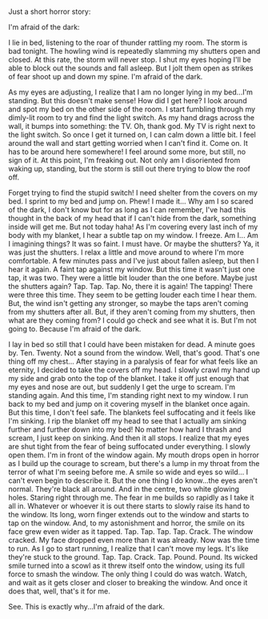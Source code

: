 Just a short horror story:

I'm afraid of the dark:

I lie in bed, listening to the roar of thunder rattling my room. The storm is bad tonight. The howling wind is repeatedly slamming my shutters open and closed. At this rate, the storm will never stop. I shut my eyes hoping I'll be able to block out the sounds and fall asleep. But I jolt them open as strikes of fear shoot up and down my spine. I'm afraid of the dark.

As my eyes are adjusting, I realize that I am no longer lying in my bed...I'm standing. But this doesn't make sense! How did I get here? I look around and spot my bed on the other side of the room. I start fumbling through my dimly-lit room to try and find the light switch. As my hand drags across the wall, it bumps into something: the TV. Oh, thank god. My TV is right next to the light switch. So once I get it turned on, I can calm down a little bit. I feel around the wall and start getting worried when I can't find it. Come on. It has to be around here somewhere! I feel around some more, but still, no sign of it. At this point, I'm freaking out. Not only am I disoriented from waking up, standing, but the storm is still out there trying to blow the roof off.

Forget trying to find the stupid switch! I need shelter from the covers on my bed. I sprint to my bed and jump on. Phew! I made it... Why am I so scared of the dark, I don't know but for as long as I can remember, I've had this thought in the back of my head that if I can't hide from the dark, something inside will get me. But not today haha! As I'm covering every last inch of my body with my blanket, I hear a subtle tap on my window. I freeze. Am I... Am I imagining things? It was so faint. I must have. Or maybe the shutters? Ya, it was just the shutters. I relax a little and move around to where I'm more comfortable. A few minutes pass and I've just about fallen asleep, but then I hear it again. A faint tap against my window. But this time it wasn't just one tap, it was two. They were a little bit louder than the one before. Maybe just the shutters again? Tap. Tap. Tap. No, there it is again! The tapping! There were three this time. They seem to be getting louder each time I hear them. But, the wind isn't getting any stronger, so maybe the taps aren't coming from my shutters after all. But, if they aren't coming from my shutters, then what are they coming from? I could go check and see what it is. But I'm not going to. Because I'm afraid of the dark.

I lay in bed so still that I could have been mistaken for dead. A minute goes by. Ten. Twenty. Not a sound from the window. Well, that's good. That's one thing off my chest... After staying in a paralysis of fear for what feels like an eternity, I decided to take the covers off my head. I slowly crawl my hand up my side and grab onto the top of the blanket. I take it off just enough that my eyes and nose are out, but suddenly I get the urge to scream. I'm standing again. And this time, I'm standing right next to my window. I run back to my bed and jump on it covering myself in the blanket once again. But this time, I don't feel safe. The blankets feel suffocating and it feels like I'm sinking. I rip the blanket off my head to see that I actually am sinking further and further down into my bed! No matter how hard I thrash and scream, I just keep on sinking. And then it all stops. I realize that my eyes are shut tight from the fear of being suffocated under everything. I slowly open them. I'm in front of the window again. My mouth drops open in horror as I build up the courage to scream, but there's a lump in my throat from the terror of what I'm seeing before me. A smile so wide and eyes so wild... I can't even begin to describe it. But the one thing I do know...the eyes aren't normal. They're black all around. And in the centre, two white glowing holes. Staring right through me. The fear in me builds so rapidly as I take it all in. Whatever or whoever it is out there starts to slowly raise its hand to the window. Its long, worn finger extends out to the window and starts to tap on the window. And, to my astonishment and horror, the smile on its face grew even wider as it tapped. Tap. Tap. Tap. Tap. Crack. The window cracked. My face dropped even more than it was already. Now was the time to run. As I go to start running, I realize that I can't move my legs. It's like they're stuck to the ground. Tap. Tap. Crack. Tap. Pound. Pound. Its wicked smile turned into a scowl as it threw itself onto the window, using its full force to smash the window. The only thing I could do was watch. Watch, and wait as it gets closer and closer to breaking the window. And once it does that, well, that's it for me.

See. This is exactly why...I'm afraid of the dark.
